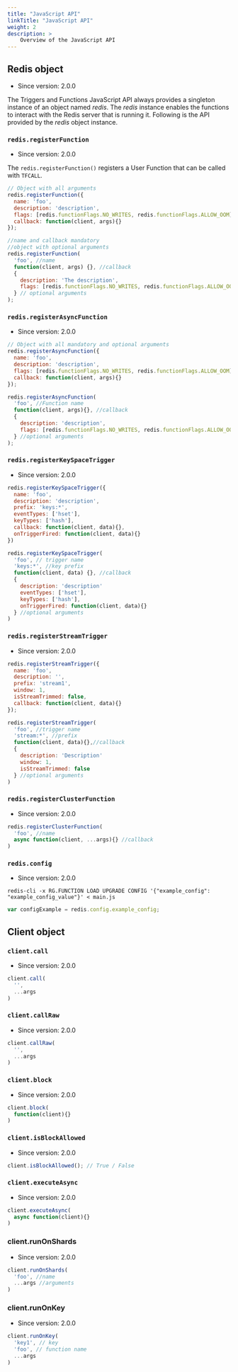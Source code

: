 ```yaml
---
title: "JavaScript API"
linkTitle: "JavaScript API"
weight: 2
description: >
    Overview of the JavaScript API
---
```



## Redis object

* Since version: 2.0.0

The Triggers and Functions JavaScript API always provides a singleton instance of an object named *redis*. The *redis* instance enables the functions to interact with the Redis server that is running it. Following is the API provided by the *redis* object instance.

### `redis.registerFunction`

* Since version: 2.0.0

The `redis.registerFunction()` registers a User Function that can be called with `TFCALL`.

```JavaScript
// Object with all arguments
redis.registerFunction({
  name: 'foo', 
  description: 'description', 
  flags: [redis.functionFlags.NO_WRITES, redis.functionFlags.ALLOW_OOM],
  callback: function(client, args){}
});

//name and callback mandatory
//object with optional arguments
redis.registerFunction(
  'foo', //name
  function(client, args) {}, //callback
  {
    description: 'The description',
    flags: [redis.functionFlags.NO_WRITES, redis.functionFlags.ALLOW_OOM]
  } // optional arguments
);
```

### `redis.registerAsyncFunction`

* Since version: 2.0.0

```JavaScript
// Object with all mandatory and optional arguments
redis.registerAsyncFunction({
  name: 'foo', 
  description: 'description',
  flags: [redis.functionFlags.NO_WRITES, redis.functionFlags.ALLOW_OOM],
  callback: function(client, args){}
});

redis.registerAsyncFunction(
  'foo', //Function name
  function(client, args){}, //callback
  {
    description: 'description',
    flags: [redis.functionFlags.NO_WRITES, redis.functionFlags.ALLOW_OOM]
  } //optional arguments
);
```

### `redis.registerKeySpaceTrigger`

* Since version: 2.0.0

```JavaScript
redis.registerKeySpaceTrigger({
  name: 'foo', 
  description: 'description',
  prefix: 'keys:*',
  eventTypes: ['hset'],
  keyTypes: ['hash'],
  callback: function(client, data){},
  onTriggerFired: function(client, data){}
})

redis.registerKeySpaceTrigger(
  'foo', // trigger name
  'keys:*', //key prefix
  function(client, data) {}, //callback
  {
    description: 'description'
    eventTypes: ['hset'],
    keyTypes: ['hash'],
    onTriggerFired: function(client, data){}
  } //optional arguments
)
```

### `redis.registerStreamTrigger`

* Since version: 2.0.0

```JavaScript
redis.registerStreamTrigger({
  name: 'foo',
  description: '',
  prefix: 'stream1',
  window: 1,
  isStreamTrimmed: false,
  callback: function(client, data){}
});

redis.registerStreamTrigger(
  'foo', //trigger name
  'stream:*', //prefix
  function(client, data){},//callback
  {
    description: 'Description'
    window: 1,
    isStreamTrimmed: false 
  } //optional arguments
)
```

### `redis.registerClusterFunction`

* Since version: 2.0.0

```JavaScript
redis.registerClusterFunction(
  'foo', //name
  async function(client, ...args){} //callback
)
```

### `redis.config`

* Since version: 2.0.0

```Shell
redis-cli -x RG.FUNCTION LOAD UPGRADE CONFIG '{"example_config": "example_config_value"}' < main.js
```

```JavaScript
var configExample = redis.config.example_config;
```

## Client object

### `client.call`

* Since version: 2.0.0

```JavaScript
client.call(
  '',
  ...args
)
```

### `client.callRaw`

* Since version: 2.0.0

```JavaScript
client.callRaw(
  '',
  ...args
)
```

### `client.block`

* Since version: 2.0.0

```JavaScript
client.block(
  function(client){}
)
```

### `client.isBlockAllowed`

* Since version: 2.0.0

```JavaScript
client.isBlockAllowed(); // True / False
```

### `client.executeAsync`

* Since version: 2.0.0

```JavaScript
client.executeAsync(
  async function(client){}
)
```

### client.runOnShards

* Since version: 2.0.0

```JavaScript
client.runOnShards(
  'foo', //name
  ...args //arguments
)
```

### client.runOnKey

* Since version: 2.0.0

```JavaScript
client.runOnKey(
  'key1', // key
  'foo', // function name
  ...args
)
```
